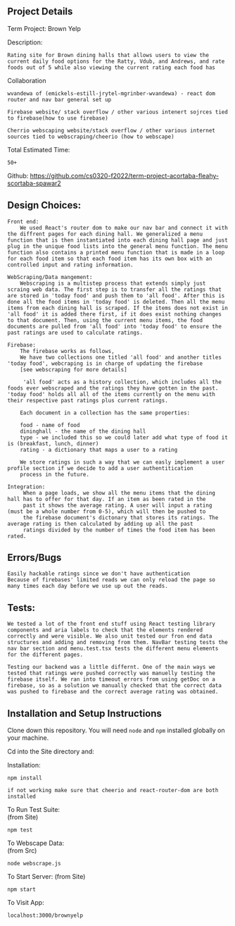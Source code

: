 ## Project Details
Term Project: Brown Yelp

Description: 

    Rating site for Brown dining halls that allows users to view the current daily food options for the Ratty, Vdub, and Andrews, and rate foods out of 5 while also viewing the current rating each food has



Collaboration 

    wvandewa of (emickels-estill-jrytel-mgrinber-wvandewa) - react dom router and nav bar general set up 
    
    Firebase website/ stack overflow / other various intenert sojrces tied to firebase(how to use firebase)
    
    Cherrio webscaping website/stack overflow / other various internet sources tied to webscraping/cheerio (how to webscape)



Total Estimated Time: 

    50+

Github: https://github.com/cs0320-f2022/term-project-acortaba-fleahy-scortaba-spawar2


## Design Choices: 

    Front end: 
        We used React's router dom to make our nav bar and connect it with the diffrent pages for each dining hall. We generalized a menu function that is then instantiated into each dining hall page and just plug in the unique food lists into the general menu function. The menu function also contains a printed menu function that is made in a loop for each food item so that each food item has its own box with an controlled input and rating information. 

    WebScraping/Data mangement:
        Webscraping is a multistep process that extends simply just scraing web data. The first step is to transfer all the ratings that are stored in 'today food' and push them to 'all food'. After this is done all the food items in 'today food' is deleted. Then all the menu items from each dining hall is scraped. If the items does not exist in 'all food' it is added there first, if it does exist nothing changes to that document. Then, using the current menu items, the food documents are pulled from 'all food' into 'today food' to ensure the past ratings are used to calculate ratings. 

    Firebase: 
        The firebase works as follows,
        We have two collections one titled 'all food' and another titles 'today food', webcraping is in charge of updating the firebase
        [see webscraping for more details]

         'all food' acts as a history collection, which includes all the foods ever webscraped and the ratings they have gotten in the past. 'today food' holds all all of the items currently on the menu with their respective past ratings plus current ratings. 

        Each document in a collection has the same properties:

        food - name of food
        dininghall - the name of the dining hall
        type - we included this so we could later add what type of food it is (breakfast, lunch, dinner)
        rating - a dictionary that maps a user to a rating 

        We store ratings in such a way that we can easly implement a user profile section if we decide to add a user authentitication
        process in the future. 

    Integration: 
         When a page loads, we show all the menu items that the dining hall has to offer for that day. If an item as been rated in the
         past it shows the average rating. A user will input a rating (must be a whole number from 0-5), which will then be pushed to 
         the firebase document's dictonary that stores its ratings. The average rating is then calculated by adding up all the past
         ratings divided by the number of times the food item has been rated. 


## Errors/Bugs 

    Easily hackable ratings since we don't have authentication 
    Because of firebases' limited reads we can only reload the page so many times each day before we use up out the reads. 

## Tests: 

    We tested a lot of the front end stuff using React testing library components and aria labels to check that the elements rendered correctly and were visible. We also unit tested our fron end data structures and adding and removing from them. NavBar testing tests the nav bar section and menu.test.tsx tests the different menu elements for the different pages. 

    Testing our backend was a little differnt. One of the main ways we tested that ratings were pushed correctly was manuelly testing the firebase itself. We ran into timeout errors from using getDoc on a firebase, so as a solution we manually checked that the correct data was pushed to firebase and the correct average rating was obtained.


## Installation and Setup Instructions

Clone down this repository. You will need `node` and `npm` installed globally on your machine.  

Cd into the Site directory and: 

Installation:

`npm install`  

    if not working make sure that cheerio and react-router-dom are both installed 

To Run Test Suite:  
(from Site)

`npm test`  

To Webscape Data:  
(from Src)

`node webscrape.js`  

To Start Server:
(from Site)


`npm start`  

To Visit App:

`localhost:3000/brownyelp`  
